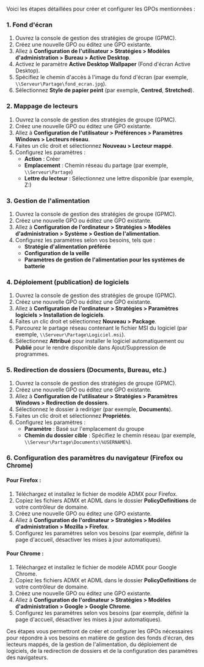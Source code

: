 Voici les étapes détaillées pour créer et configurer les GPOs mentionnées :

### 1. Fond d'écran

1. Ouvrez la console de gestion des stratégies de groupe (GPMC).
2. Créez une nouvelle GPO ou éditez une GPO existante.
3. Allez à **Configuration de l'utilisateur > Stratégies > Modèles d'administration > Bureau > Active Desktop**.
4. Activez le paramètre **Active Desktop Wallpaper** (Fond d'écran Active Desktop).
5. Spécifiez le chemin d'accès à l'image du fond d'écran (par exemple, `\\Serveur\Partage\fond_ecran.jpg`).
6. Sélectionnez **Style de papier peint** (par exemple, **Centred**, **Stretched**).

### 2. Mappage de lecteurs

1. Ouvrez la console de gestion des stratégies de groupe (GPMC).
2. Créez une nouvelle GPO ou éditez une GPO existante.
3. Allez à **Configuration de l'utilisateur > Préférences > Paramètres Windows > Lecteurs réseau**.
4. Faites un clic droit et sélectionnez **Nouveau > Lecteur mappé**.
5. Configurez les paramètres :
   - **Action** : Créer
   - **Emplacement** : Chemin réseau du partage (par exemple, `\\Serveur\Partage`)
   - **Lettre du lecteur** : Sélectionnez une lettre disponible (par exemple, Z:)

### 3. Gestion de l'alimentation

1. Ouvrez la console de gestion des stratégies de groupe (GPMC).
2. Créez une nouvelle GPO ou éditez une GPO existante.
3. Allez à **Configuration de l'ordinateur > Stratégies > Modèles d'administration > Système > Gestion de l'alimentation**.
4. Configurez les paramètres selon vos besoins, tels que :
   - **Stratégie d'alimentation préférée**
   - **Configuration de la veille**
   - **Paramètres de gestion de l'alimentation pour les systèmes de batterie**

### 4. Déploiement (publication) de logiciels

1. Ouvrez la console de gestion des stratégies de groupe (GPMC).
2. Créez une nouvelle GPO ou éditez une GPO existante.
3. Allez à **Configuration de l'ordinateur > Stratégies > Paramètres logiciels > Installation de logiciels**.
4. Faites un clic droit et sélectionnez **Nouveau > Package**.
5. Parcourez le partage réseau contenant le fichier MSI du logiciel (par exemple, `\\Serveur\Partage\Logiciel.msi`).
6. Sélectionnez **Attribué** pour installer le logiciel automatiquement ou **Publié** pour le rendre disponible dans Ajout/Suppression de programmes.

### 5. Redirection de dossiers (Documents, Bureau, etc.)

1. Ouvrez la console de gestion des stratégies de groupe (GPMC).
2. Créez une nouvelle GPO ou éditez une GPO existante.
3. Allez à **Configuration de l'utilisateur > Stratégies > Paramètres Windows > Redirection de dossiers**.
4. Sélectionnez le dossier à rediriger (par exemple, **Documents**).
5. Faites un clic droit et sélectionnez **Propriétés**.
6. Configurez les paramètres :
   - **Paramètre** : Basé sur l'emplacement du groupe
   - **Chemin du dossier cible** : Spécifiez le chemin réseau (par exemple, `\\Serveur\Partage\Documents\%USERNAME%`).

### 6. Configuration des paramètres du navigateur (Firefox ou Chrome)

#### Pour Firefox :

1. Téléchargez et installez le fichier de modèle ADMX pour Firefox.
2. Copiez les fichiers ADMX et ADML dans le dossier **PolicyDefinitions** de votre contrôleur de domaine.
3. Créez une nouvelle GPO ou éditez une GPO existante.
4. Allez à **Configuration de l'ordinateur > Stratégies > Modèles d'administration > Mozilla > Firefox**.
5. Configurez les paramètres selon vos besoins (par exemple, définir la page d'accueil, désactiver les mises à jour automatiques).

#### Pour Chrome :

1. Téléchargez et installez le fichier de modèle ADMX pour Google Chrome.
2. Copiez les fichiers ADMX et ADML dans le dossier **PolicyDefinitions** de votre contrôleur de domaine.
3. Créez une nouvelle GPO ou éditez une GPO existante.
4. Allez à **Configuration de l'ordinateur > Stratégies > Modèles d'administration > Google > Google Chrome**.
5. Configurez les paramètres selon vos besoins (par exemple, définir la page d'accueil, désactiver les mises à jour automatiques).

Ces étapes vous permettront de créer et configurer les GPOs nécessaires pour répondre à vos besoins en matière de gestion des fonds d'écran, des lecteurs mappés, de la gestion de l'alimentation, du déploiement de logiciels, de la redirection de dossiers et de la configuration des paramètres des navigateurs.
